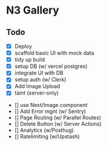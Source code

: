 # N3 Gallery

## Todo

- [x] Deploy
- [x] scaffold basic UI with mock data
- [x] tidy up build
- [x] setup DB (w/ vercel postgres)
- [x] integrate UI with DB
- [x] setup auth (w/ Clerk)
- [x] Add Image Upload
- [x] taint (server-only)
- [] use Next/Image component
- [] Add Error mgnt (w/ Sentry)
- [] Page Routing (w/ Parallel Routes)
- [] Delete Button (w/ Server Actions)
- [] Analytics (w/Posthug)
- [] Ratelimiting (w/Upstash)
